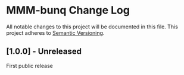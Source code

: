 # MMM-bunq Change Log
All notable changes to this project will be documented in this file.
This project adheres to [Semantic Versioning](http://semver.org/).


## [1.0.0] - Unreleased

First public release

